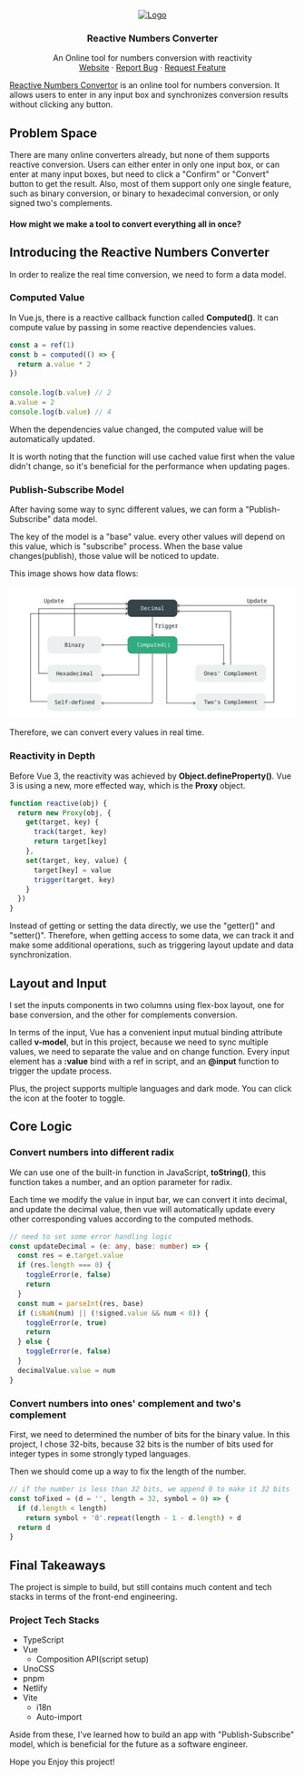 <!-- PROJECT LOGO -->
<br />
<div align="center">
  <a href="https://github.com/glintonliao/reactive-numbers-converter">
    <img src="https://user-images.githubusercontent.com/37015336/206877171-0d9a7e1f-6f37-4f2a-a9a3-7927f8616585.jpg" alt="Logo" width="80" height="80">
  </a>

  <h3 align="center">Reactive Numbers Converter</h3>

  <p align="center">
    An Online tool for numbers conversion with reactivity
    <br />
    <a href="https://reactive-numbers-converter.netlify.app/">Website</a>
    ·
    <a href="https://github.com/glintonliao/reactive-numbers-converter/issues">Report Bug</a>
    ·
    <a href="https://github.com/glintonliao/reactive-numbers-converter/issues">Request Feature</a>
  </p>
</div>  

[Reactive Numbers Convertor](https://github.com/glintonliao/reactive-numbers-converter) is an online tool for numbers conversion. It allows users to enter in any input box and synchronizes conversion results without clicking any button.

## Problem Space

There are many online converters already, but none of them supports reactive conversion. Users can either enter in only one input box, or can enter at many input boxes, but need to click a "Confirm" or "Convert" button to get the result. Also, most of them support only one single feature, such as binary conversion, or binary to hexadecimal conversion, or only signed two's complements.

<h4 text-center>
How might we make a tool to convert everything all in once?
</h4>

## Introducing the Reactive Numbers Converter

In order to realize the real time conversion, we need to form a data model.

### Computed Value

In Vue.js, there is a reactive callback function called **Computed()**. It can compute value by passing in some reactive dependencies values.

```ts
const a = ref(1)
const b = computed(() => {
  return a.value * 2
})

console.log(b.value) // 2
a.value = 2
console.log(b.value) // 4
```

When the dependencies value changed, the computed value will be automatically updated.

It is worth noting that the function will use cached value first when the value didn't change, so it's beneficial for the performance when updating pages.

### Publish-Subscribe Model

After having some way to sync different values, we can form a "Publish-Subscribe" data model.

The key of the model is a "base" value. every other values will depend on this value, which is "subscribe" process. When the base value changes(publish), those value will be noticed to update.

This image shows how data flows:

![data model](./public/data%20model.jpg)

Therefore, we can convert every values in real time.

### Reactivity in Depth

Before Vue 3, the reactivity was achieved by **Object.defineProperty()**. Vue 3 is using a new, more effected way, which is the **Proxy** object.

```ts
function reactive(obj) {
  return new Proxy(obj, {
    get(target, key) {
      track(target, key)
      return target[key]
    },
    set(target, key, value) {
      target[key] = value
      trigger(target, key)
    }
  })
}
```

Instead of getting or setting the data directly, we use the "getter()" and "setter()". Therefore, when getting access to some data, we can track it and make some additional operations, such as triggering layout update and data synchronization.

## Layout and Input

I set the inputs components in two columns using flex-box layout, one for base conversion, and the other for complements conversion.

In terms of the input, Vue has a convenient input mutual binding attribute called **v-model**, but in this project, because we need to sync multiple values, we need to separate the value and on change function. Every input element has a **:value** bind with a ref in script, and an **@input** function to trigger the update process.

Plus, the project supports multiple languages and dark mode. You can click the icon at the footer to toggle.

## Core Logic

### Convert numbers into different radix

We can use one of the built-in function in JavaScript, **toString()**, this function takes a number, and an option parameter for radix.

Each time we modify the value in input bar, we can convert it into decimal, and update the decimal value, then vue will automatically update every other corresponding values according to the computed methods.

```ts
// need to set some error handling logic
const updateDecimal = (e: any, base: number) => {
  const res = e.target.value
  if (res.length === 0) {
    toggleError(e, false)
    return
  }
  const num = parseInt(res, base)
  if (isNaN(num) || (!signed.value && num < 0)) {
    toggleError(e, true)
    return
  } else {
    toggleError(e, false)
  }
  decimalValue.value = num
}
```

### Convert numbers into ones' complement and two's complement

First, we need to determined the number of bits for the binary value. In this project, I chose 32-bits, because 32 bits is the number of bits used for integer types in some strongly typed languages.

Then we should come up a way to fix the length of the number.

```ts
// if the number is less than 32 bits, we append 0 to make it 32 bits
const toFixed = (d = '', length = 32, symbol = 0) => {
  if (d.length < length)
    return symbol + '0'.repeat(length - 1 - d.length) + d
  return d
}
```

## Final Takeaways

The project is simple to build, but still contains much content and tech stacks in terms of the front-end engineering.

### Project Tech Stacks

+ TypeScript
+ Vue
  + Composition API(script setup)
+ UnoCSS
+ pnpm
+ Netlify
+ Vite
  + i18n
  + Auto-import

Aside from these, I've learned how to build an app with "Publish-Subscribe" model, which is beneficial for the future as a software engineer.

Hope you Enjoy this project!
